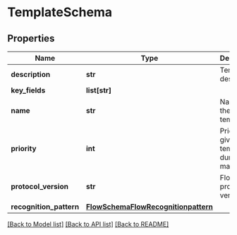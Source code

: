 # TemplateSchema

## Properties
Name | Type | Description | Notes
------------ | ------------- | ------------- | -------------
**description** | **str** | Template description. | [optional] 
**key_fields** | **list[str]** |  | [optional] 
**name** | **str** | Name of the template. | 
**priority** | **int** | Priority given to template during matching. | [optional] 
**protocol_version** | **str** | Flow protocol version. | [optional] 
**recognition_pattern** | [**FlowSchemaFlowRecognitionpattern**](FlowSchemaFlowRecognitionpattern.md) |  | [optional] 

[[Back to Model list]](../README.md#documentation-for-models) [[Back to API list]](../README.md#documentation-for-api-endpoints) [[Back to README]](../README.md)


